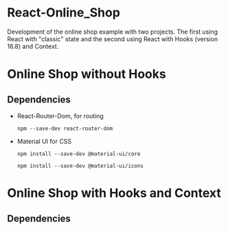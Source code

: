 # React-Online_Shop
Development of the online shop example with two projects. The first using React with "classic" state and the second using React with Hooks (version 16.8) and Context.


# Online Shop without Hooks
## Dependencies
- React-Router-Dom, for routing
  
  `npm --save-dev react-router-dom`
  
- Material UI for CSS
  
  `npm install --save-dev @material-ui/core`

  `npm install --save-dev @material-ui/icons`



# Online Shop with Hooks and Context
## Dependencies
